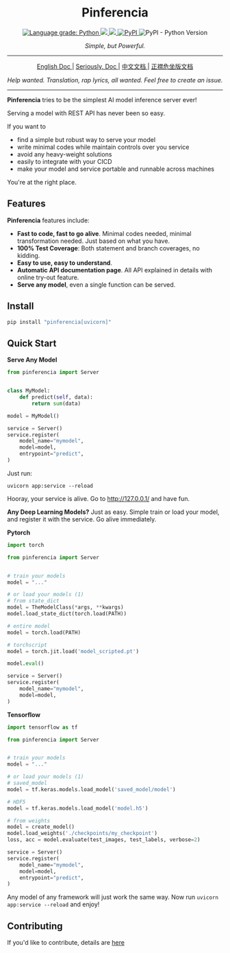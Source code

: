 <h1 align="center">
    Pinferencia
</h1>

<p align="center">
    <a href="https://lgtm.com/projects/g/underneathall/pinferencia/context:python">
        <img alt="Language grade: Python" src="https://img.shields.io/lgtm/grade/python/g/underneathall/pinferencia.svg?logo=lgtm&logoWidth=18"/>
    </a>
    <a href="https://codecov.io/gh/underneathall/pinferencia">
        <img src="https://codecov.io/gh/underneathall/pinferencia/branch/main/graph/badge.svg?token=M7J77E4IWC"/>
    </a>
    <a href="https://opensource.org/licenses/Apache-2.0">
        <img src="https://img.shields.io/badge/License-Apache_2.0-blue.svg"/>
    </a>
    <a href="https://pypi.org/project/pinferencia/">
        <img alt="PyPI" src="https://img.shields.io/pypi/v/pinferencia">
    </a>
    <img alt="PyPI - Python Version" src="https://img.shields.io/pypi/pyversions/pinferencia">
</p>   
<p align="center">
    <em>Simple, but Powerful.</em>
</p>

---

<p align="center">
<a href="https://pinferencia.underneathall.app" target="_blank">
    English Doc
</a> |
<a href="https://pinferencia.underneathall.app" target="_blank">
    Seriously, Doc
</a> |
<a href="https://pinferencia.underneathall.app/zh" target="_blank">
    中文文档
</a> |
<a href="https://pinferencia.underneathall.app/rc" target="_blank">
    正襟危坐版文档
</a>
</p>

<p align="center">
    <em>Help wanted. Translation, rap lyrics, all wanted. Feel free to create an issue.</em>
</p>

---

**Pinferencia** tries to be the simplest AI model inference server ever!

Serving a model with REST API has never been so easy.

If you want to

- find a simple but robust way to serve your model
- write minimal codes while maintain controls over you service
- avoid any heavy-weight solutions
- easily to integrate with your CICD
- make your model and service portable and runnable across machines

You're at the right place.

## Features

**Pinferencia** features include:

- **Fast to code, fast to go alive**. Minimal codes needed, minimal transformation needed. Just based on what you have.
- **100% Test Coverage**: Both statement and branch coverages, no kidding.
- **Easy to use, easy to understand**.
- **Automatic API documentation page**. All API explained in details with online try-out feature.
- **Serve any model**, even a single function can be served.

## Install

```bash
pip install "pinferencia[uvicorn]"
```

## Quick Start

**Serve Any Model**

```python title="app.py"
from pinferencia import Server


class MyModel:
    def predict(self, data):
        return sum(data)

model = MyModel()

service = Server()
service.register(
    model_name="mymodel",
    model=model,
    entrypoint="predict",
)
```
Just run:
```
uvicorn app:service --reload
```

Hooray, your service is alive. Go to http://127.0.0.1/ and have fun.

**Any Deep Learning Models?** Just as easy. Simple train or load your model, and register it with the service. Go alive immediately.

**Pytorch**

```python title="app.py"
import torch

from pinferencia import Server


# train your models
model = "..."

# or load your models (1)
# from state_dict
model = TheModelClass(*args, **kwargs)
model.load_state_dict(torch.load(PATH))

# entire model
model = torch.load(PATH)

# torchscript
model = torch.jit.load('model_scripted.pt')

model.eval()

service = Server()
service.register(
    model_name="mymodel",
    model=model,
)
```

**Tensorflow**

```python title="app.py"
import tensorflow as tf

from pinferencia import Server


# train your models
model = "..."

# or load your models (1)
# saved_model
model = tf.keras.models.load_model('saved_model/model')

# HDF5
model = tf.keras.models.load_model('model.h5')

# from weights
model = create_model()
model.load_weights('./checkpoints/my_checkpoint')
loss, acc = model.evaluate(test_images, test_labels, verbose=2)

service = Server()
service.register(
    model_name="mymodel",
    model=model,
    entrypoint="predict",
)
```

Any model of any framework will just work the same way. Now run `uvicorn app:service --reload` and enjoy!


## Contributing

If you'd like to contribute, details are [here](./CONTRIBUTING.md)
